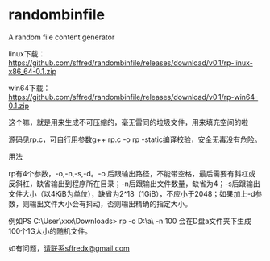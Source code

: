 # randombinfile
A random file content generator

linux下载：https://github.com/sffred/randombinfile/releases/download/v0.1/rp-linux-x86_64-0.1.zip

win64下载：https://github.com/sffred/randombinfile/releases/download/v0.1/rp-win64-0.1.zip

这个嘛，就是用来生成不可压缩的，毫无雷同的垃圾文件，用来填充空间的啦

源码见rp.c，可自行用参数g++ rp.c -o rp -static编译校验，安全无毒没有危险。

用法

rp有4个参数，-o,-n,-s,-d。-o 后跟输出路径，不能带空格，最后需要有斜杠或反斜杠，缺省输出到程序所在目录；-n后跟输出文件数量，缺省为4；-s后跟输出文件大小（以4KiB为单位），缺省为2^18（1GiB），不应小于2048；如果加上-d参数，则输出文件大小会有抖动，否则输出精确的指定大小。


例如PS C:\User\xxx\Downloads> rp -o D:\a\ -n 100 会在D盘a文件夹下生成100个1G大小的随机文件。


如有问题，请联系sffredx@gmail.com
